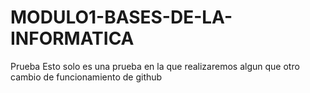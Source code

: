 # MODULO1-BASES-DE-LA-INFORMATICA
Prueba
Esto solo es una prueba en la que realizaremos algun que otro cambio de funcionamiento de github
